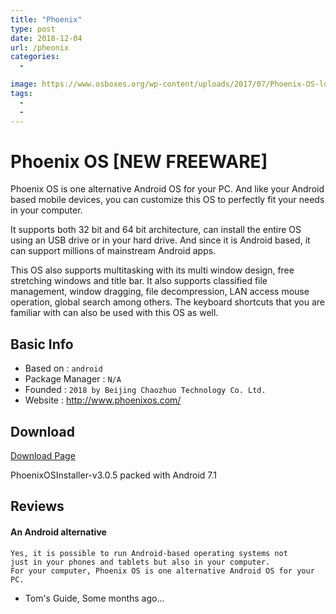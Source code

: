 ```yaml
---
title: "Phoenix"
type: post
date: 2018-12-04
url: /pheonix
categories:
  - 

image: https://www.osboxes.org/wp-content/uploads/2017/07/Phoenix-OS-logo.jpg
tags:
  - 
  - 
---
```





# Phoenix OS [NEW FREEWARE]

Phoenix OS is one alternative Android OS for your PC. And like your Android based mobile devices, you can customize this OS to perfectly fit your needs in your computer.

It supports both 32 bit and 64 bit architecture, can install the entire OS using an USB drive or in your hard drive. And since it is Android based, it can support millions of mainstream Android apps.

This OS also supports multitasking with its multi window design, free stretching windows and title bar. It also supports classified file management, window dragging, file decompression, LAN access mouse operation, global search among others. The keyboard shortcuts that you are familiar with can also be used with this OS as well. 

## Basic Info

* Based on : `android`
* Package Manager : `N/A`
* Founded : `2018 by Beijing Chaozhuo Technology Co. Ltd.`
* Website : http://www.phoenixos.com/

## Download

[Download Page](http://www.phoenixos.com/en/download_x86)

PhoenixOSInstaller-v3.0.5
packed with Android 7.1

## Reviews

#### An Android alternative

```
Yes, it is possible to run Android-based operating systems not 
just in your phones and tablets but also in your computer.
For your computer, Phoenix OS is one alternative Android OS for your PC. 
```
- Tom's Guide, Some months ago...
